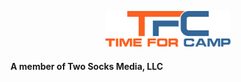 <p align="center">
  <img src="https://github.com/timeforcamp/time-for-camp/blob/master/tfcadmin-logo.png" alt="Time For Camp" width="200"/>
</p>

#### A member of Two Socks Media, LLC
